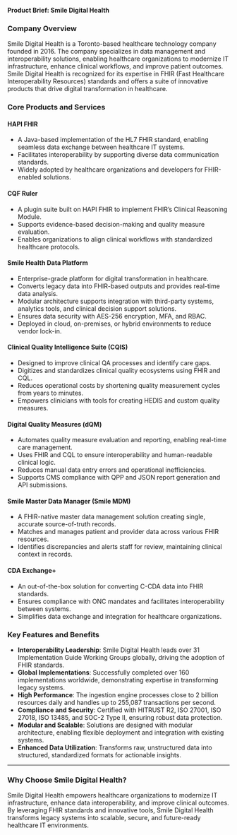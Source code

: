 **Product Brief: Smile Digital Health**

### **Company Overview**

Smile Digital Health is a Toronto-based healthcare technology company founded in 2016\. The company specializes in data management and interoperability solutions, enabling healthcare organizations to modernize IT infrastructure, enhance clinical workflows, and improve patient outcomes. Smile Digital Health is recognized for its expertise in FHIR (Fast Healthcare Interoperability Resources) standards and offers a suite of innovative products that drive digital transformation in healthcare.

### **Core Products and Services**

#### **HAPI FHIR**

* A Java-based implementation of the HL7 FHIR standard, enabling seamless data exchange between healthcare IT systems.  
* Facilitates interoperability by supporting diverse data communication standards.  
* Widely adopted by healthcare organizations and developers for FHIR-enabled solutions.

#### **CQF Ruler**

* A plugin suite built on HAPI FHIR to implement FHIR’s Clinical Reasoning Module.  
* Supports evidence-based decision-making and quality measure evaluation.  
* Enables organizations to align clinical workflows with standardized healthcare protocols.

#### **Smile Health Data Platform**

* Enterprise-grade platform for digital transformation in healthcare.  
* Converts legacy data into FHIR-based outputs and provides real-time data analysis.  
* Modular architecture supports integration with third-party systems, analytics tools, and clinical decision support solutions.  
* Ensures data security with AES-256 encryption, MFA, and RBAC.  
* Deployed in cloud, on-premises, or hybrid environments to reduce vendor lock-in.

#### **Clinical Quality Intelligence Suite (CQIS)**

* Designed to improve clinical QA processes and identify care gaps.  
* Digitizes and standardizes clinical quality ecosystems using FHIR and CQL.  
* Reduces operational costs by shortening quality measurement cycles from years to minutes.  
* Empowers clinicians with tools for creating HEDIS and custom quality measures.

#### 

#### **Digital Quality Measures (dQM)**

* Automates quality measure evaluation and reporting, enabling real-time care management.  
* Uses FHIR and CQL to ensure interoperability and human-readable clinical logic.  
* Reduces manual data entry errors and operational inefficiencies.  
* Supports CMS compliance with QPP and JSON report generation and API submissions.

#### **Smile Master Data Manager (Smile MDM)**

* A FHIR-native master data management solution creating single, accurate source-of-truth records.  
* Matches and manages patient and provider data across various FHIR resources.  
* Identifies discrepancies and alerts staff for review, maintaining clinical context in records.

#### **CDA Exchange+**

* An out-of-the-box solution for converting C-CDA data into FHIR standards.  
* Ensures compliance with ONC mandates and facilitates interoperability between systems.  
* Simplifies data exchange and integration for healthcare organizations.

### **Key Features and Benefits**

* **Interoperability Leadership**: Smile Digital Health leads over 31 Implementation Guide Working Groups globally, driving the adoption of FHIR standards.  
* **Global Implementations**: Successfully completed over 160 implementations worldwide, demonstrating expertise in transforming legacy systems.  
* **High Performance**: The ingestion engine processes close to 2 billion resources daily and handles up to 255,087 transactions per second.  
* **Compliance and Security**: Certified with HITRUST R2, ISO 27001, ISO 27018, ISO 13485, and SOC-2 Type II, ensuring robust data protection.  
* **Modular and Scalable**: Solutions are designed with modular architecture, enabling flexible deployment and integration with existing systems.  
* **Enhanced Data Utilization**: Transforms raw, unstructured data into structured, standardized formats for actionable insights.

---

### **Why Choose Smile Digital Health?**

Smile Digital Health empowers healthcare organizations to modernize IT infrastructure, enhance data interoperability, and improve clinical outcomes. By leveraging FHIR standards and innovative tools, Smile Digital Health transforms legacy systems into scalable, secure, and future-ready healthcare IT environments.